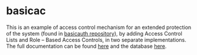 # basicac
This is an example of access control mechanism for an extended protection of the system (found in [basicauth repository](https://github.com/dimitrisdan/basicauth)), by adding Access Control Lists and Role – Based Access Controls, in two separate implementations. The full documentation can be found [here](https://drive.google.com/open?id=0B08EQYpU7wnCSXVjSm9vZGNjMmM) and the database [here](https://drive.google.com/open?id=0B08EQYpU7wnCZ3V4S0hkbGR3YW8).